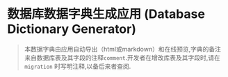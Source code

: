 # 数据库数据字典生成应用 (Database Dictionary Generator)

> 本数据字典由应用自动导出（html或markdown）和在线预览,字典的备注来自数据库表及其字段的注释`comment`.开发者在增改库表及其字段时,请在 `migration` 时写明注释,以备后来者查阅.
